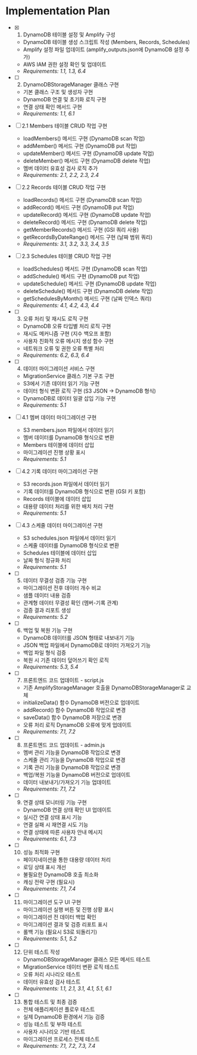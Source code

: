# Implementation Plan

- [x] 1. DynamoDB 테이블 설정 및 Amplify 구성





  - DynamoDB 테이블 생성 스크립트 작성 (Members, Records, Schedules)
  - Amplify 설정 파일 업데이트 (amplify_outputs.json에 DynamoDB 설정 추가)
  - AWS IAM 권한 설정 확인 및 업데이트
  - _Requirements: 1.1, 1.3, 6.4_

- [ ] 2. DynamoDBStorageManager 클래스 구현
  - 기본 클래스 구조 및 생성자 구현
  - DynamoDB 연결 및 초기화 로직 구현
  - 연결 상태 확인 메서드 구현
  - _Requirements: 1.1, 6.1_

- [ ] 2.1 Members 테이블 CRUD 작업 구현
  - loadMembers() 메서드 구현 (DynamoDB scan 작업)
  - addMember() 메서드 구현 (DynamoDB put 작업)
  - updateMember() 메서드 구현 (DynamoDB update 작업)
  - deleteMember() 메서드 구현 (DynamoDB delete 작업)
  - 멤버 데이터 유효성 검사 로직 추가
  - _Requirements: 2.1, 2.2, 2.3, 2.4_

- [ ] 2.2 Records 테이블 CRUD 작업 구현
  - loadRecords() 메서드 구현 (DynamoDB scan 작업)
  - addRecord() 메서드 구현 (DynamoDB put 작업)
  - updateRecord() 메서드 구현 (DynamoDB update 작업)
  - deleteRecord() 메서드 구현 (DynamoDB delete 작업)
  - getMemberRecords() 메서드 구현 (GSI 쿼리 사용)
  - getRecordsByDateRange() 메서드 구현 (날짜 범위 쿼리)
  - _Requirements: 3.1, 3.2, 3.3, 3.4, 3.5_

- [ ] 2.3 Schedules 테이블 CRUD 작업 구현
  - loadSchedules() 메서드 구현 (DynamoDB scan 작업)
  - addSchedule() 메서드 구현 (DynamoDB put 작업)
  - updateSchedule() 메서드 구현 (DynamoDB update 작업)
  - deleteSchedule() 메서드 구현 (DynamoDB delete 작업)
  - getSchedulesByMonth() 메서드 구현 (날짜 인덱스 쿼리)
  - _Requirements: 4.1, 4.2, 4.3, 4.4_

- [ ] 3. 오류 처리 및 재시도 로직 구현
  - DynamoDB 오류 타입별 처리 로직 구현
  - 재시도 메커니즘 구현 (지수 백오프 포함)
  - 사용자 친화적 오류 메시지 생성 함수 구현
  - 네트워크 오류 및 권한 오류 특별 처리
  - _Requirements: 6.2, 6.3, 6.4_

- [ ] 4. 데이터 마이그레이션 서비스 구현
  - MigrationService 클래스 기본 구조 구현
  - S3에서 기존 데이터 읽기 기능 구현
  - 데이터 형식 변환 로직 구현 (S3 JSON → DynamoDB 형식)
  - DynamoDB로 데이터 일괄 삽입 기능 구현
  - _Requirements: 5.1_

- [ ] 4.1 멤버 데이터 마이그레이션 구현
  - S3 members.json 파일에서 데이터 읽기
  - 멤버 데이터를 DynamoDB 형식으로 변환
  - Members 테이블에 데이터 삽입
  - 마이그레이션 진행 상황 표시
  - _Requirements: 5.1_

- [ ] 4.2 기록 데이터 마이그레이션 구현
  - S3 records.json 파일에서 데이터 읽기
  - 기록 데이터를 DynamoDB 형식으로 변환 (GSI 키 포함)
  - Records 테이블에 데이터 삽입
  - 대용량 데이터 처리를 위한 배치 처리 구현
  - _Requirements: 5.1_

- [ ] 4.3 스케줄 데이터 마이그레이션 구현
  - S3 schedules.json 파일에서 데이터 읽기
  - 스케줄 데이터를 DynamoDB 형식으로 변환
  - Schedules 테이블에 데이터 삽입
  - 날짜 형식 정규화 처리
  - _Requirements: 5.1_

- [ ] 5. 데이터 무결성 검증 기능 구현
  - 마이그레이션 전후 데이터 개수 비교
  - 샘플 데이터 내용 검증
  - 관계형 데이터 무결성 확인 (멤버-기록 관계)
  - 검증 결과 리포트 생성
  - _Requirements: 5.2_

- [ ] 6. 백업 및 복원 기능 구현
  - DynamoDB 데이터를 JSON 형태로 내보내기 기능
  - JSON 백업 파일에서 DynamoDB로 데이터 가져오기 기능
  - 백업 파일 형식 검증
  - 복원 시 기존 데이터 덮어쓰기 확인 로직
  - _Requirements: 5.3, 5.4_

- [ ] 7. 프론트엔드 코드 업데이트 - script.js
  - 기존 AmplifyStorageManager 호출을 DynamoDBStorageManager로 교체
  - initializeData() 함수 DynamoDB 버전으로 업데이트
  - addRecord() 함수 DynamoDB 작업으로 변경
  - saveData() 함수 DynamoDB 저장으로 변경
  - 오류 처리 로직 DynamoDB 오류에 맞게 업데이트
  - _Requirements: 7.1, 7.2_

- [ ] 8. 프론트엔드 코드 업데이트 - admin.js
  - 멤버 관리 기능을 DynamoDB 작업으로 변경
  - 스케줄 관리 기능을 DynamoDB 작업으로 변경
  - 기록 관리 기능을 DynamoDB 작업으로 변경
  - 백업/복원 기능을 DynamoDB 버전으로 업데이트
  - 데이터 내보내기/가져오기 기능 업데이트
  - _Requirements: 7.1, 7.2_

- [ ] 9. 연결 상태 모니터링 기능 구현
  - DynamoDB 연결 상태 확인 UI 업데이트
  - 실시간 연결 상태 표시 기능
  - 연결 실패 시 재연결 시도 기능
  - 연결 상태에 따른 사용자 안내 메시지
  - _Requirements: 6.1, 7.3_

- [ ] 10. 성능 최적화 구현
  - 페이지네이션을 통한 대용량 데이터 처리
  - 로딩 상태 표시 개선
  - 불필요한 DynamoDB 호출 최소화
  - 캐싱 전략 구현 (필요시)
  - _Requirements: 7.1, 7.4_

- [ ] 11. 마이그레이션 도구 UI 구현
  - 마이그레이션 실행 버튼 및 진행 상황 표시
  - 마이그레이션 전 데이터 백업 확인
  - 마이그레이션 결과 및 검증 리포트 표시
  - 롤백 기능 (필요시 S3로 되돌리기)
  - _Requirements: 5.1, 5.2_

- [ ] 12. 단위 테스트 작성
  - DynamoDBStorageManager 클래스 모든 메서드 테스트
  - MigrationService 데이터 변환 로직 테스트
  - 오류 처리 시나리오 테스트
  - 데이터 유효성 검사 테스트
  - _Requirements: 1.1, 2.1, 3.1, 4.1, 5.1, 6.1_

- [ ] 13. 통합 테스트 및 최종 검증
  - 전체 애플리케이션 플로우 테스트
  - 실제 DynamoDB 환경에서 기능 검증
  - 성능 테스트 및 부하 테스트
  - 사용자 시나리오 기반 테스트
  - 마이그레이션 프로세스 전체 테스트
  - _Requirements: 7.1, 7.2, 7.3, 7.4_